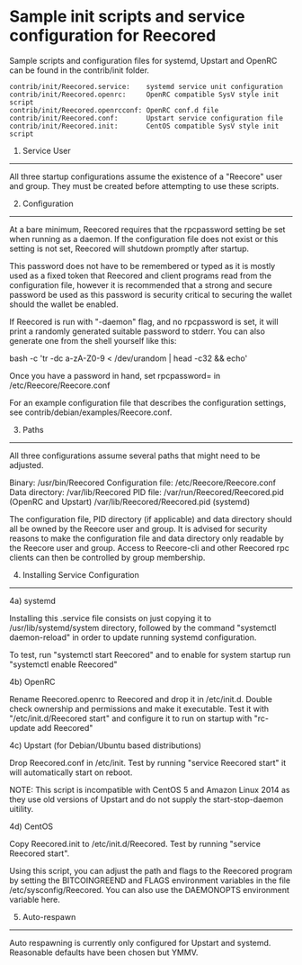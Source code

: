 Sample init scripts and service configuration for Reecored
==========================================================

Sample scripts and configuration files for systemd, Upstart and OpenRC
can be found in the contrib/init folder.

    contrib/init/Reecored.service:    systemd service unit configuration
    contrib/init/Reecored.openrc:     OpenRC compatible SysV style init script
    contrib/init/Reecored.openrcconf: OpenRC conf.d file
    contrib/init/Reecored.conf:       Upstart service configuration file
    contrib/init/Reecored.init:       CentOS compatible SysV style init script

1. Service User
---------------------------------

All three startup configurations assume the existence of a "Reecore" user
and group.  They must be created before attempting to use these scripts.

2. Configuration
---------------------------------

At a bare minimum, Reecored requires that the rpcpassword setting be set
when running as a daemon.  If the configuration file does not exist or this
setting is not set, Reecored will shutdown promptly after startup.

This password does not have to be remembered or typed as it is mostly used
as a fixed token that Reecored and client programs read from the configuration
file, however it is recommended that a strong and secure password be used
as this password is security critical to securing the wallet should the
wallet be enabled.

If Reecored is run with "-daemon" flag, and no rpcpassword is set, it will
print a randomly generated suitable password to stderr.  You can also
generate one from the shell yourself like this:

bash -c 'tr -dc a-zA-Z0-9 < /dev/urandom | head -c32 && echo'

Once you have a password in hand, set rpcpassword= in /etc/Reecore/Reecore.conf

For an example configuration file that describes the configuration settings,
see contrib/debian/examples/Reecore.conf.

3. Paths
---------------------------------

All three configurations assume several paths that might need to be adjusted.

Binary:              /usr/bin/Reecored
Configuration file:  /etc/Reecore/Reecore.conf
Data directory:      /var/lib/Reecored
PID file:            /var/run/Reecored/Reecored.pid (OpenRC and Upstart)
                     /var/lib/Reecored/Reecored.pid (systemd)

The configuration file, PID directory (if applicable) and data directory
should all be owned by the Reecore user and group.  It is advised for security
reasons to make the configuration file and data directory only readable by the
Reecore user and group.  Access to Reecore-cli and other Reecored rpc clients
can then be controlled by group membership.

4. Installing Service Configuration
-----------------------------------

4a) systemd

Installing this .service file consists on just copying it to
/usr/lib/systemd/system directory, followed by the command
"systemctl daemon-reload" in order to update running systemd configuration.

To test, run "systemctl start Reecored" and to enable for system startup run
"systemctl enable Reecored"

4b) OpenRC

Rename Reecored.openrc to Reecored and drop it in /etc/init.d.  Double
check ownership and permissions and make it executable.  Test it with
"/etc/init.d/Reecored start" and configure it to run on startup with
"rc-update add Reecored"

4c) Upstart (for Debian/Ubuntu based distributions)

Drop Reecored.conf in /etc/init.  Test by running "service Reecored start"
it will automatically start on reboot.

NOTE: This script is incompatible with CentOS 5 and Amazon Linux 2014 as they
use old versions of Upstart and do not supply the start-stop-daemon uitility.

4d) CentOS

Copy Reecored.init to /etc/init.d/Reecored. Test by running "service Reecored start".

Using this script, you can adjust the path and flags to the Reecored program by
setting the BITCOINGREEND and FLAGS environment variables in the file
/etc/sysconfig/Reecored. You can also use the DAEMONOPTS environment variable here.

5. Auto-respawn
-----------------------------------

Auto respawning is currently only configured for Upstart and systemd.
Reasonable defaults have been chosen but YMMV.
